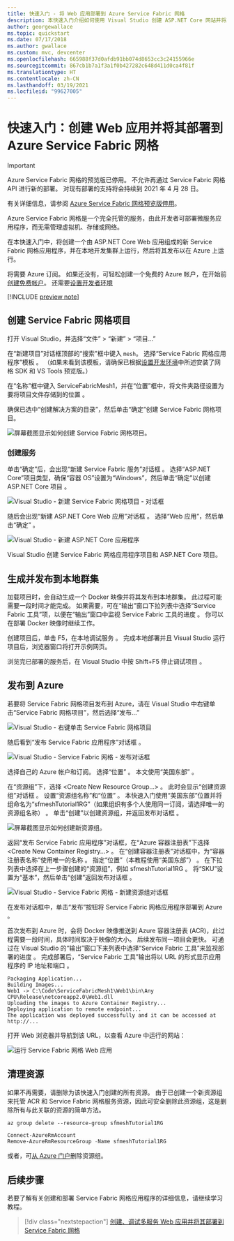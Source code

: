 ```yaml
---
title: 快速入门 - 将 Web 应用部署到 Azure Service Fabric 网格
description: 本快速入门介绍如何使用 Visual Studio 创建 ASP.NET Core 网站并将其发布到 Azure Service Fabric 网格。
author: georgewallace
ms.topic: quickstart
ms.date: 07/17/2018
ms.author: gwallace
ms.custom: mvc, devcenter
ms.openlocfilehash: 665988f37d0afdb91bb074d8653cc3c24155966e
ms.sourcegitcommit: 867cb1b7a1f3a1f0b427282c648d411d0ca4f81f
ms.translationtype: HT
ms.contentlocale: zh-CN
ms.lasthandoff: 03/19/2021
ms.locfileid: "99627005"
---
```

# <a name="quickstart-create-and-deploy-a-web-app-to-azure-service-fabric-mesh"></a>快速入门：创建 Web 应用并将其部署到 Azure Service Fabric 网格

> [!IMPORTANT]
> Azure Service Fabric 网格的预览版已停用。 不允许再通过 Service Fabric 网格 API 进行新的部署。 对现有部署的支持将会持续到 2021 年 4 月 28 日。
> 
> 有关详细信息，请参阅 [Azure Service Fabric 网格预览版停用](https://azure.microsoft.com/updates/azure-service-fabric-mesh-preview-retirement/)。

Azure Service Fabric 网格是一个完全托管的服务，由此开发者可部署微服务应用程序，而无需管理虚拟机、存储或网络。

在本快速入门中，将创建一个由 ASP.NET Core Web 应用组成的新 Service Fabric 网格应用程序，并在本地开发集群上运行，然后将其发布以在 Azure 上运行。

将需要 Azure 订阅。 如果还没有，可轻松创建一个免费的 Azure 帐户，在开始前[创建免费帐户](https://azure.microsoft.com/free/)。 还需要[设置开发者环境](service-fabric-mesh-howto-setup-developer-environment-sdk.md)

[!INCLUDE [preview note](./includes/include-preview-note.md)]

## <a name="create-a-service-fabric-mesh-project"></a>创建 Service Fabric 网格项目

打开 Visual Studio，并选择“文件” > “新建” > “项目...”

在“新建项目”对话框顶部的“搜索”框中键入 `mesh`。 选择“Service Fabric 网格应用程序”模板  。 （如果未看到该模板，请确保已根据[设置开发环境](service-fabric-mesh-howto-setup-developer-environment-sdk.md)中所述安装了网格 SDK 和 VS Tools 预览版。） 

在“名称”框中键入 ServiceFabricMesh1，并在“位置”框中，将文件夹路径设置为要将项目文件存储到的位置    。

确保已选中“创建解决方案的目录”，然后单击“确定”创建 Service Fabric 网格项目。  

![屏幕截图显示如何创建 Service Fabric 网格项目。](media/service-fabric-mesh-quickstart-dotnet-core/visual-studio-new-project.png)

### <a name="create-a-service"></a>创建服务

单击“确定”后，会出现“新建 Service Fabric 服务”对话框   。 选择“ASP.NET Core”项目类型，确保“容器 OS”设置为“Windows”，然后单击“确定”以创建 ASP.NET Core 项目     。 

![Visual Studio - 新建 Service Fabric 网格项目 - 对话框](media/service-fabric-mesh-quickstart-dotnet-core/visual-studio-new-service-fabric-service.png)

随后会出现“新建 ASP.NET Core Web 应用”对话框  。 选择“Web 应用”，然后单击“确定”   。

![Visual Studio - 新建 ASP.NET Core 应用程序](media/service-fabric-mesh-quickstart-dotnet-core/visual-studio-new-aspnetcore-app.png)

Visual Studio 创建 Service Fabric 网格应用程序项目和 ASP.NET Core 项目。

## <a name="build-and-publish-to-your-local-cluster"></a>生成并发布到本地群集

加载项目时，会自动生成一个 Docker 映像并将其发布到本地群集。 此过程可能需要一段时间才能完成。 如果需要，可在“输出”窗口下拉列表中选择“Service Fabric 工具”项，以便在“输出”窗口中监视 Service Fabric 工具的进度    。 你可以在部署 Docker 映像时继续工作。

创建项目后，单击 F5，在本地调试服务  。 完成本地部署并且 Visual Studio 运行项目后，浏览器窗口将打开示例网页。

浏览完已部署的服务后，在 Visual Studio 中按 Shift+F5 停止调试项目  。

## <a name="publish-to-azure"></a>发布到 Azure

若要将 Service Fabric 网格项目发布到 Azure，请在 Visual Studio 中右键单击“Service Fabric 网格项目”，然后选择“发布...”  

![Visual Studio - 右键单击 Service Fabric 网格项目](media/service-fabric-mesh-quickstart-dotnet-core/visual-studio-right-click-publish.png)

随后看到“发布 Service Fabric 应用程序”对话框  。

![Visual Studio - Service Fabric 网格 - 发布对话框](media/service-fabric-mesh-quickstart-dotnet-core/visual-studio-publish-dialog.png)

选择自己的 Azure 帐户和订阅。 选择“位置”  。 本文使用“美国东部”  。

在“资源组”下，选择 \<Create New Resource Group...> 。 此时会显示“创建资源组”对话框  。 设置“资源组名称”和“位置”   。  本快速入门使用“美国东部”位置并将组命名为“sfmeshTutorial1RG”（如果组织有多个人使用同一订阅，请选择唯一的资源组名称）   。  单击“创建”以创建资源组，并返回发布对话框  。

![屏幕截图显示如何创建新资源组。](media/service-fabric-mesh-quickstart-dotnet-core/visual-studio-publish-new-resource-group-dialog.png)

返回“发布 Service Fabric 应用程序”对话框，在“Azure 容器注册表”下选择 \<Create New Container Registry...>  。 在“创建容器注册表”对话框中，为“容器注册表名称”使用唯一的名称   。 指定“位置”（本教程使用“美国东部”）   。 在下拉列表中选择在上一步骤创建的“资源组”，例如 sfmeshTutorial1RG   。 将“SKU”设置为“基本”，然后单击“创建”返回发布对话框    。

![Visual Studio - Service Fabric 网格 - 新建资源组对话框](media/service-fabric-mesh-quickstart-dotnet-core/visual-studio-publish-new-container-registry-dialog.png)

在发布对话框中，单击“发布”按钮将 Service Fabric 网格应用程序部署到 Azure  。

首次发布到 Azure 时，会将 Docker 映像推送到 Azure 容器注册表 (ACR)，此过程需要一段时间，具体时间取决于映像的大小。 后续发布同一项目会更快。 可通过在 Visual Studio 的“输出”窗口下来列表中选择“Service Fabric 工具”来监视部署的进度   。 完成部署后，“Service Fabric 工具”输出将以 URL 的形式显示应用程序的 IP 地址和端口  。

```
Packaging Application...
Building Images...
Web1 -> C:\Code\ServiceFabricMesh1\Web1\bin\Any CPU\Release\netcoreapp2.0\Web1.dll
Uploading the images to Azure Container Registry...
Deploying application to remote endpoint...
The application was deployed successfully and it can be accessed at http://...
```

打开 Web 浏览器并导航到该 URL，以查看 Azure 中运行的网站：

![运行 Service Fabric 网格 Web 应用](media/service-fabric-mesh-tutorial-deploy-dotnetcore/deployed-web-project.png)

## <a name="clean-up-resources"></a>清理资源

如果不再需要，请删除为该快速入门创建的所有资源。 由于已创建一个新资源组来托管 ACR 和 Service Fabric 网格服务资源，因此可安全删除此资源组，这是删除所有与此关联的资源的简单方法。

```azurecli
az group delete --resource-group sfmeshTutorial1RG
```

```powershell
Connect-AzureRmAccount
Remove-AzureRmResourceGroup -Name sfmeshTutorial1RG
```

或者，可[从 Azure 门户](https://portal.azure.com)删除资源组。

## <a name="next-steps"></a>后续步骤

若要了解有关创建和部署 Service Fabric 网格应用程序的详细信息，请继续学习教程。
> [!div class="nextstepaction"]
> [创建、调试多服务 Web 应用并将其部署到 Service Fabric 网格](service-fabric-mesh-tutorial-create-dotnetcore.md)
